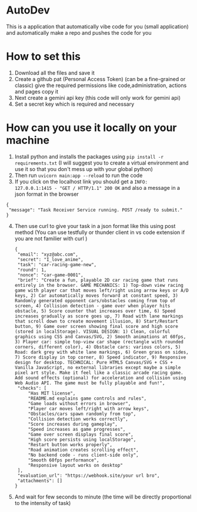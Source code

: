 # AutoDev
This is a application that automatically vibe code for you (small application) and automatically make a repo and pushes the code for you


# How to set this 

1. Download all the files and save it
2. Create a github pat (Personal Access Token) (can be a fine-grained or classic) give the required permissions like code,administration, actions and pages copy it
3. Next create a gemini api key (this code will only work for gemini api)
4. Set a secret key which is required and necessary

# How can you use it locally on your machine

1. Install python and installs the packages using ```pip install -r requirements.txt``` (I will suggest you to create a virtual environment and use it so that you don't mess up with your global python)
2. Then run ```uvicorn main:app --reload``` to run the code
3.  If you click on the localhost link you should get a ```INFO:     127.0.0.1:1415 - "GET / HTTP/1.1" 200 OK``` and also a message in a json format in the browser
 ```
{
  "message": "Task Receiver Service running. POST /ready to submit."
}
```
4. Then use curl to give your task in a json format like this using post method (You can use testfully or thunder client in vs code extension if you are not familier with curl )
   ```
   {
    "email": "xyz@abc.com",
    "secret": "I_love_anime",
    "task": "car-racing-game-new",
    "round": 1,
    "nonce": "car-game-0001",
    "brief": "Create a fun, playable 2D car racing game that runs entirely in the browser. GAME MECHANICS: 1) Top-down view racing game with player car that moves left/right using arrow keys or A/D keys, 2) Car automatically moves forward at constant speed, 3) Randomly generated opponent cars/obstacles coming from top of screen, 4) Collision detection - game over when player hits obstacle, 5) Score counter that increases over time, 6) Speed increases gradually as score goes up, 7) Road with lane markings that scroll down to create movement illusion, 8) Start/Restart button, 9) Game over screen showing final score and high score (stored in localStorage). VISUAL DESIGN: 1) Clean, colorful graphics using CSS and Canvas/SVG, 2) Smooth animations at 60fps, 3) Player car: simple top-view car shape (rectangle with rounded corners, different color), 4) Obstacle cars: various colors, 5) Road: dark grey with white lane markings, 6) Green grass on sides, 7) Score display in top corner, 8) Speed indicator, 9) Responsive design for desktop. TECHNICAL: Pure HTML5 Canvas/SVG + CSS + Vanilla JavaScript, no external libraries except maybe a simple pixel art style. Make it feel like a classic arcade racing game. Add sound effects (optional) for acceleration and collision using Web Audio API. The game must be fully playable and fun!",
    "checks": [
        "Has MIT license",
        "README.md explains game controls and rules",
        "Game loads without errors in browser",
        "Player car moves left/right with arrow keys",
        "Obstacles/cars spawn randomly from top",
        "Collision detection works correctly",
        "Score increases during gameplay",
        "Speed increases as game progresses",
        "Game over screen displays final score",
        "High score persists using localStorage",
        "Restart button works properly",
        "Road animation creates scrolling effect",
        "No backend code - runs client-side only",
        "Smooth 60fps performance",
        "Responsive layout works on desktop"
    ],
    "evaluation_url": "https://webhook.site/your url bro",
    "attachments": []
   }
   ```
 5. And wait for few seconds to minute (the time will be directly proportional to the intensity of task)
